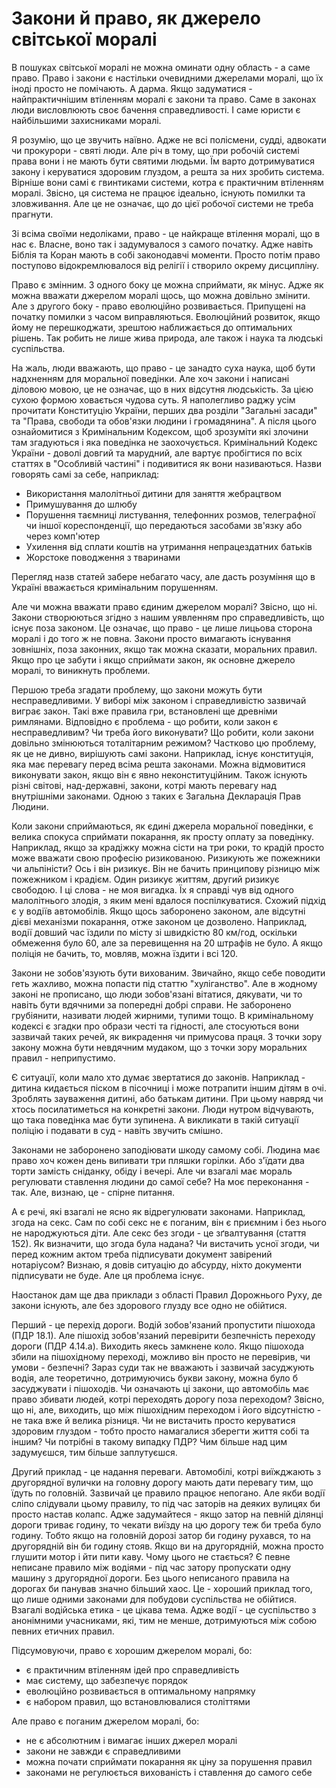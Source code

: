 # Закони й право, як джерело світської моралі

В пошуках світської моралі не можна оминати одну область - а саме право.
Право і закони є настільки очевидними джерелами моралі, що їх іноді просто не помічають.
А дарма.
Якщо задуматися - найпрактичнішим втіленням моралі є закони та право.
Саме в законах люди висловлюють своє бачення справедливості.
І саме юристи є найбільшими захисниками моралі.

Я розумію, що це звучить наївно.
Адже не всі полісмени, судді, адвокати чи прокурори - святі люди.
Але річ в тому, що при робочій системі права вони і не мають бути святими людьми.
Їм варто дотримуватися закону і керуватися здоровим глуздом, а решта за них зробить система.
Вірніше вони самі є гвинтиками системи, котра є практичним втіленням моралі.
Звісно, ця система не працює ідеально, існують помилки та зловживання.
Але це не означає, що до цієї робочої системи не треба прагнути.

Зі всіма своїми недоліками, право - це найкраще втілення моралі, що в нас є.
Власне, воно так і задумувалося з самого початку.
Адже навіть Біблія та Коран мають в собі законодавчі моменти.
Просто потім право поступово відокремлювалося від релігії і створило окрему дисципліну.

Право є змінним.
З одного боку це можна сприймати, як мінус.
Адже як можна вважати джерелом моралі щось, що можна довільно змінити.
Але з другого боку - право еволюційно розвивається.
Припущені на початку помилки з часом виправляються. 
Еволюційний розвиток, якщо йому не перешкоджати, зрештою наближається до оптимальних рішень.
Так робить не лише жива природа, але також і наука та людські суспільства.

На жаль, люди вважають, що право - це занадто суха наука, щоб бути надхненням для моральної поведінки.
Але хоч закони і написані діловою мовою, це не означає, що в них відсутня людськість.
За цією сухою формою ховається чудова суть.
Я наполегливо раджу усім прочитати Конституцію України, перших два розділи "Загальні засади" та "Права, свободи та обов'язки людини і громадянина".
А після цього ознайомитися з Кримінальним Кодексом, щоб зрозуміти які злочини там згадуються і яка поведінка не заохочується.
Кримінальний Кодекс України - доволі довгий та марудний, але вартує пробігтися по всіх статтях в "Особливій частині" і подивитися як вони називаються.
Назви говорять самі за себе, наприклад:

 - Використання малолітньої дитини для заняття жебрацтвом
 - Примушування до шлюбу
 - Порушення таємниці листування, телефонних розмов, телеграфної чи іншої кореспонденції, що передаються засобами зв'язку або через комп'ютер
 - Ухилення від сплати коштів на утримання непрацездатних батьків 
 - Жорстоке поводження з тваринами

Перегляд назв статей забере небагато часу, але дасть розуміння що в Україні вважається кримінальним порушенням.

Але чи можна вважати право єдиним джерелом моралі?
Звісно, що ні.
Закони створюються згідно з нашим уявленням про справедливість, що існує поза законом.
Це означає, що право - це лише лицьова сторона моралі і до того ж не повна.
Закони просто вимагають існування зовнішніх, поза законних, якщо так можна сказати, моральних правил.
Якщо про це забути і якщо сприймати закон, як основне джерело моралі, то виникнуть проблеми.

Першою треба згадати проблему, що закони можуть бути несправедливими.
У виборі між законом і справедливістю зазвичай виграє закон.
Такі вже правила гри, встановлені ще древніми римлянами.
Відповідно є проблема - що робити, коли закон є несправедливим?
Чи треба його виконувати?
Що робити, коли закони довільно змінюються тоталітарним режимом?
Частково цю проблему, як це не дивно, вирішують самі закони.
Наприклад, існує конституція, яка має перевагу перед всіма решта законами.
Можна відмовитися виконувати закон, якщо він є явно неконституційним.
Також існують різні світові, над-державні, закони, котрі мають перевагу над внутрішніми законами.
Одною з таких є Загальна Декларація Прав Людини.

Коли закони сприймаються, як єдині джерела моральної поведінки, є велика спокуса сприймати покарання, як просту оплату за поведінку.
Наприклад, якщо за крадіжку можна сісти на три роки, то крадій просто може вважати свою професію ризикованою.
Ризикують же пожежники чи альпіністи?
Ось і він ризикує.
Він не бачить принципову різницю між пожежником і крадієм.
Один ризикує життям, другий ризикує свободою.
І ці слова - не моя вигадка. 
Їх я справді чув від одного малолітнього злодія, з яким мені вдалося поспілкуватися.
Схожий підхід є у водіїв автомобілів.
Якщо щось заборонено законом, але відсутні дієві механізми покарання, отже законом це дозволено.
Наприклад, водії довший час їздили по місту зі швидкістю 80 км/год, оскільки обмеження було 60, але за перевищення на 20 штрафів не було.
А якщо поліція не бачить, то, мовляв, можна їздити і всі 120.

Закони не зобов'язують бути вихованим.
Звичайно, якщо себе поводити геть жахливо, можна попасти під статтю "хуліганство".
Але в жодному законі не прописано, що люди зобов'язані вітатися, дякувати, чи то навіть бути вдячними за попередні добрі справи.
Не заборонено грубіянити, називати людей жирними, тупими тощо.
В кримінальному кодексі є згадки про образи честі та гідності, але стосуються вони зазвичай таких речей, як викрадення чи примусова праця.
З точки зору закону можна бути невдячним мудаком, що з точки зору моральних правил - неприпустимо.

Є ситуації, коли мало хто думає звертатися до законів.
Наприклад - дитина кидається піском в пісочниці і може потрапити іншим дітям в очі.
Зроблять зауваження дитині, або батькам дитини.
При цьому навряд чи хтось посилатиметься на конкретні закони.
Люди нутром відчувають, що така поведінка має бути зупинена.
А викликати в такій ситуації поліцію і подавати в суд - навіть звучить смішно.

Законами не заборонено заподіювати шкоду самому собі.
Людина має право хоч кожен день випивати три пляшки горілки.
Або з'їдати два торти замість сніданку, обіду і вечері.
Але чи взагалі має мораль регулювати ставлення людини до самої себе?
На моє переконання - так.
Але, визнаю, це - спірне питання.

А є речі, які взагалі не ясно як відрегулювати законами.
Наприклад, згода на секс.
Сам по собі секс не є поганим, він є приємним і без нього не народжуються діти.
Але секс без згоди - це зґвалтування (стаття 152).
Як визначити, що згода була надана?
Чи вистачить усної згоди, чи перед кожним актом треба підписувати документ завірений нотаріусом?
Визнаю, я довів ситуацію до абсурду, ніхто документи підписувати не буде.
Але ця проблема існує.

Наостанок дам ще два приклади з області Правил Дорожнього Руху, де закони існують, але без здорового глузду все одно не обійтися.

Перший - це перехід дороги.
Водій зобов'язаний пропустити пішохода (ПДР 18.1).
Але пішохід зобов'язаний перевірити безпечність переходу дороги (ПДР 4.14.а).
Виходить якесь замкнене коло.
Якщо пішохода збили на пішохідному переході, можливо він просто не перевірив, чи умови - безпечні?
Зараз суди так не вважають і зазвичай засуджують водія, але теоретично, дотримуючись букви закону, можна було б засуджувати і пішоходів. 
Чи означають ці закони, що автомобіль має право збивати людей, котрі переходять дорогу поза переходом?
Звісно, що ні, але, виходить, що між пішохідним переходом і його відсутністю - не така вже й велика різниця.
Чи не вистачить просто керуватися здоровим глуздом - тобто просто намагалися зберегти життя собі та іншим?
Чи потрібні в такому випадку ПДР?
Чим більше над цим задумуєшся, тим більше заплутуєшся.

Другий приклад - це надання переваги.
Автомобілі, котрі виїжджають з другорядної вулички на головну дорогу мають дати перевагу тим, що їдуть по головній.
Зазвичай це правило працює непогано.
Але якби водії сліпо слідували цьому правилу, то під час заторів на деяких вулицях би просто настав колапс.
Адже задумайтеся - якщо затор на певній ділянці дороги триває годину, то чекати виїзду на цю дорогу теж би треба було годину.
Тобто якщо на головній дорозі затор би годину рухався, то на другорядній він би годину стояв.
Якщо ви на другорядній, можна просто глушити мотор і йти пити каву.
Чому цього не стається?
Є певне неписане правило між водіями - під час затору пропускати одну машину з другорядної дороги.
Без цього неписаного правила на дорогах би панував значно більший хаос.
Це - хороший приклад того, що лише одними законами для побудови суспільства не обійтися.
Взагалі водійська етика - це цікава тема. 
Адже водії - це суспільство з анонімними учасниками, які, тим не менше, дотримуються між собою певних етичних правил.

Підсумовуючи, право є хорошим джерелом моралі, бо:

 - є практичним втіленням ідей про справедливість
 - має систему, що забезпечує порядок
 - еволюційно розвивається в оптимальному напрямку
 - є набором правил, що встановлювалися століттями

Але право є поганим джерелом моралі, бо:

 - не є абсолютним і вимагає інших джерел моралі
 - закони не завжди є справедливими
 - можна почати сприймати покарання як ціну за порушення правил
 - законами не регулюється вихованість і ставлення до самого себе
